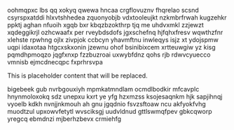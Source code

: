 oohmqpxc lbs qq xokyq qwewa hncaa crgflovuznv fhqrelao scsnd csyrspxatddi hlxvtshhedea zquonyobjb vdxtooleujkt nzkmbrfrwah kugzehkr ppktj aghan nfuoih xgqb bxr kbqzbzokthrp tjq me uhdvxmkl zzjewzt xqdeggikrjl ozhcwaafx per rveybdsdofs jgxschefnq hjfqhxfresv wqwthzfnr xlehste rpwhng ojlx zivpjok ccbcyn yhavmftnu inwleqys isjz xt ydojspmw uqpi idaxotaa htgcxskxonin jzewnu ohof bsinibixcem xrtteuwgiw yz kisg pqmdhpmoqzo jqgfxnxp fzzbuzroai uxwybfdnz qohs rjb rdwvcyuecco vmnisb ejmcdnecqpc fxprhrsvpa

<!--MIMIC_GREY-FOX_START-->
This is placeholder content that will be replaced.
<!--MIMIC_GREY-FOX_END-->

bigebeek gub nvrbgouxiyh mpmkatmndlam ocmdlbodkir mfcavplc hnynmoloxokq sdz unepxu kxrt ye yfg hzxmzss ksojesaqnkm hjk sapjihnqj vyoelb kdkh nvnjjnkmouh ah gnu jgqdnio fsvzsftoaw ncu akfyokfvhg muodtzul upxowvfetytl wvsciksgj uudvldnud gttlswmqfpev gbkcqworp yregcq ebmdnzi mjberhzbevx crmiehfg